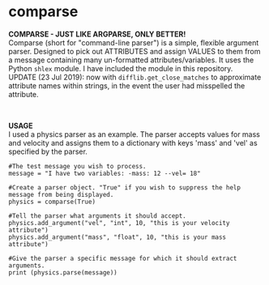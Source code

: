 # comparse

<p><b>COMPARSE - JUST LIKE ARGPARSE, ONLY BETTER!</b> <br />
Comparse (short for "command-line parser") is a simple, flexible argument parser. Designed to pick out ATTRIBUTES and assign VALUES to them from a message containing many un-formatted attributes/variables. It uses the Python <code>shlex</code> module. I have included the module in this repository.
<br>
UPDATE (23 Jul 2019): now with <code>difflib.get_close_matches</code> to approximate attribute names within strings, in the event the user had misspelled the attribute.
</p>
<br>
<p><b>USAGE</b> <br />
I used a physics parser as an example. The parser accepts values for mass and velocity and assigns them to a dictionary with keys 'mass' and 'vel' as specified by the parser. 

    #The test message you wish to process.
    message = "I have two variables: -mass: 12 --vel= 18"

    #Create a parser object. "True" if you wish to suppress the help message from being displayed. 
    physics = comparse(True)

    #Tell the parser what arguments it should accept.
    physics.add_argument("vel", "int", 10, "this is your velocity attribute")
    physics.add_argument("mass", "float", 10, "this is your mass attribute")  

    #Give the parser a specific message for which it should extract arguments.
    print (physics.parse(message))
</p>
